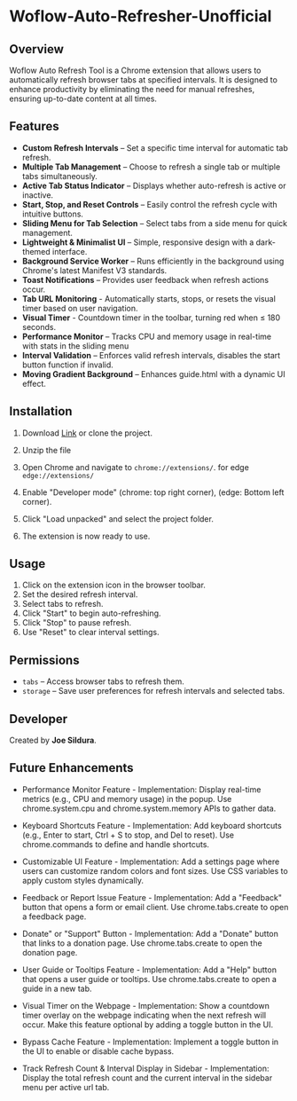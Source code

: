 # Woflow-Auto-Refresher-Unofficial

## Overview
Woflow Auto Refresh Tool is a Chrome extension that allows users to automatically refresh browser tabs at specified intervals. It is designed to enhance productivity by eliminating the need for manual refreshes, ensuring up-to-date content at all times.

## Features
- **Custom Refresh Intervals** – Set a specific time interval for automatic tab refresh.
- **Multiple Tab Management** – Choose to refresh a single tab or multiple tabs simultaneously.
- **Active Tab Status Indicator** – Displays whether auto-refresh is active or inactive.
- **Start, Stop, and Reset Controls** – Easily control the refresh cycle with intuitive buttons.
- **Sliding Menu for Tab Selection** – Select tabs from a side menu for quick management.
- **Lightweight & Minimalist UI** – Simple, responsive design with a dark-themed interface.
- **Background Service Worker** – Runs efficiently in the background using Chrome's latest Manifest V3 standards.
- **Toast Notifications** – Provides user feedback when refresh actions occur.
- **Tab URL Monitoring** - Automatically starts, stops, or resets the visual timer based on user navigation.
- **Visual Timer** - Countdown timer in the toolbar, turning red when ≤ 180 seconds.
- **Performance Monitor** – Tracks CPU and memory usage in real-time with stats in the sliding menu
- **Interval Validation** – Enforces valid refresh intervals, disables the start button function if invalid.
- **Moving Gradient Background** – Enhances guide.html with a dynamic UI effect.
  
## Installation
1. Download [Link](https://github.com/user-attachments/files/19018545/Auto.Refresh.Tool.v1.3.zip) or clone the project.

2. Unzip the file
3. Open Chrome and navigate to `chrome://extensions/`. for edge `edge://extensions/`
4. Enable "Developer mode" (chrome: top right corner), (edge: Bottom left corner).
5. Click "Load unpacked" and select the project folder.
6. The extension is now ready to use.

## Usage
1. Click on the extension icon in the browser toolbar.
2. Set the desired refresh interval.
3. Select tabs to refresh.
4. Click "Start" to begin auto-refreshing.
5. Click "Stop" to pause refresh.
6. Use "Reset" to clear interval settings.

## Permissions
- `tabs` – Access browser tabs to refresh them.
- `storage` – Save user preferences for refresh intervals and selected tabs.

## Developer
Created by **Joe Sildura**.

## Future Enhancements
- Performance Monitor Feature -
Implementation:
Display real-time metrics (e.g., CPU and memory usage) in the popup.
Use chrome.system.cpu and chrome.system.memory APIs to gather data.

- Keyboard Shortcuts Feature -
Implementation:
Add keyboard shortcuts (e.g., Enter to start, Ctrl + S to stop, and Del to reset).
Use chrome.commands to define and handle shortcuts.

- Customizable UI Feature -
Implementation:
Add a settings page where users can customize random colors and font sizes.
Use CSS variables to apply custom styles dynamically.

- Feedback or Report Issue Feature -
Implementation:
Add a "Feedback" button that opens a form or email client.
Use chrome.tabs.create to open a feedback page.

- Donate" or "Support" Button -
Implementation:
Add a "Donate" button that links to a donation page.
Use chrome.tabs.create to open the donation page.

- User Guide or Tooltips Feature -
Implementation:
Add a "Help" button that opens a user guide or tooltips.
Use chrome.tabs.create to open a guide in a new tab.

- Visual Timer on the Webpage -
Implementation:
Show a countdown timer overlay on the webpage indicating when the next refresh will occur.
Make this feature optional by adding a toggle button in the UI.

- Bypass Cache Feature -
Implementation:
Implement a toggle button in the UI to enable or disable cache bypass.

- Track Refresh Count & Interval Display in Sidebar -
Implementation:
Display the total refresh count and the current interval in the sidebar menu per active url tab.
